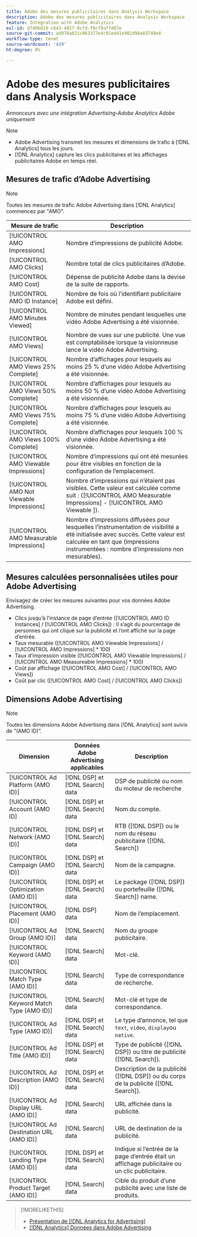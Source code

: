 ```yaml
---
title: Adobe des mesures publicitaires dans Analysis Workspace
description: Adobe des mesures publicitaires dans Analysis Workspace
feature: Integration with Adobe Analytics
exl-id: d740bd19-c643-4917-9cfd-f9cf0affd07e
source-git-commit: ad978a021c063377e4c91ed41e902d98a03749e4
workflow-type: tm+mt
source-wordcount: '429'
ht-degree: 0%

---
```


# Adobe des mesures publicitaires dans Analysis Workspace

*Annonceurs avec une intégration Advertising-Adobe Analytics Adobe uniquement*

>[!NOTE]
>
>* Adobe Advertising transmet les mesures et dimensions de trafic à [!DNL Analytics] tous les jours.
>* [!DNL Analytics] capture les clics publicitaires et les affichages publicitaires Adobe en temps réel.


## Mesures de trafic d’Adobe Advertising

>[!NOTE]
>
>Toutes les mesures de trafic Adobe Advertising dans [!DNL Analytics] commencez par &quot;AMO&quot;.

| Mesure de trafic | Description |
| -------------- | ----------- |
| [!UICONTROL AMO Impressions] | Nombre d’impressions de publicité Adobe. |
| [!UICONTROL AMO Clicks] | Nombre total de clics publicitaires d’Adobe. |
| [!UICONTROL AMO Cost] | Dépense de publicité Adobe dans la devise de la suite de rapports. |
| [!UICONTROL AMO ID Instance] | Nombre de fois où l’identifiant publicitaire Adobe est défini. |
| [!UICONTROL AMO Minutes Viewed] | Nombre de minutes pendant lesquelles une vidéo Adobe Advertising a été visionnée. |
| [!UICONTROL AMO Views] | Nombre de vues sur une publicité. Une vue est comptabilisée lorsque la visionneuse lance la vidéo Adobe Advertising. |
| [!UICONTROL AMO Views 25% Complete] | Nombre d’affichages pour lesquels au moins 25 % d’une vidéo Adobe Advertising a été visionnée. |
| [!UICONTROL AMO Views 50% Complete] | Nombre d’affichages pour lesquels au moins 50 % d’une vidéo Adobe Advertising a été visionnée. |
| [!UICONTROL AMO Views 75% Complete] | Nombre d’affichages pour lesquels au moins 75 % d’une vidéo Adobe Advertising a été visionnée. |
| [!UICONTROL AMO Views 100% Complete] | Nombre d’affichages pour lesquels 100 % d’une vidéo Adobe Advertising a été visionnée. |
| [!UICONTROL AMO Viewable Impressions] | Nombre d’impressions qui ont été mesurées pour être visibles en fonction de la configuration de l’emplacement. |
| [!UICONTROL AMO Not Viewable Impressions] | Nombre d’impressions qui n’étaient pas visibles. Cette valeur est calculée comme suit : ([!UICONTROL AMO Measurable Impressions] - [!UICONTROL AMO Viewable ]). |
| [!UICONTROL AMO Measurable Impressions] | Nombre d’impressions diffusées pour lesquelles l’instrumentation de visibilité a été initialisée avec succès. Cette valeur est calculée en tant que (impressions instrumentées : nombre d’impressions non mesurables). |

## Mesures calculées personnalisées utiles pour Adobe Advertising

Envisagez de créer les mesures suivantes pour vos données Adobe Advertising.

* Clics jusqu’à l’instance de page d’entrée ([!UICONTROL AMO ID Instances] / [!UICONTROL AMO Clicks]) : Il s’agit du pourcentage de personnes qui ont cliqué sur la publicité et l’ont affiché sur la page d’entrée.
* Taux mesurable ([!UICONTROL AMO Viewable Impressions] / [!UICONTROL AMO Impressions] * 100)
* Taux d’impression visible ([!UICONTROL AMO Viewable Impressions] / [!UICONTROL AMO Measureable Impressions] * 100)
* Coût par affichage ([!UICONTROL AMO Cost] / [!UICONTROL AMO Views])
* Coût par clic ([!UICONTROL AMO Cost] / [!UICONTROL AMO Clicks])

## Dimensions Adobe Advertising

>[!NOTE]
>
>Toutes les dimensions Adobe Advertising dans [!DNL Analytics] sont suivis de &quot;(AMO ID)&quot;.

| Dimension | Données Adobe Advertising applicables | Description |
| ----------- | ---------- | ---------- |
| [!UICONTROL Ad Platform (AMO ID)] | [!DNL DSP] et [!DNL Search] data | DSP de publicité ou nom du moteur de recherche |
| [!UICONTROL Account (AMO ID] | [!DNL DSP] et [!DNL Search] data | Nom du compte. |
| [!UICONTROL Network (AMO ID)] | [!DNL DSP] et [!DNL Search] data | RTB ([!DNL DSP]) ou le nom du réseau publicitaire ([!DNL Search]) |
| [!UICONTROL Campaign (AMO ID)] | [!DNL DSP] et [!DNL Search] data | Nom de la campagne. |
| [!UICONTROL Optimization (AMO ID)] | [!DNL DSP] et [!DNL Search] data | Le package ([!DNL DSP]) ou portefeuille ([!DNL Search]) name. |
| [!UICONTROL Placement (AMO ID)] | [!DNL DSP] data | Nom de l’emplacement. |
| [!UICONTROL Ad Group (AMO ID)] | [!DNL Search] data | Nom du groupe publicitaire. |
| [!UICONTROL Keyword (AMO ID)] | [!DNL Search] data | Mot-clé. |
| [!UICONTROL Match Type (AMO ID)] | [!DNL Search] data | Type de correspondance de recherche. |
| [!UICONTROL Keyword Match Type (AMO ID)] | [!DNL Search] data | Mot-clé et type de correspondance. |
| [!UICONTROL Ad Type (AMO ID)] | [!DNL DSP] et [!DNL Search] data | Le type d’annonce, tel que `text`, `video`, `display`ou `native`. |
| [!UICONTROL Ad Title (AMO ID)] | [!DNL DSP] et [!DNL Search] data | Type de publicité ([!DNL DSP]) ou titre de publicité ([!DNL Search]). |
| [!UICONTROL Ad Description (AMO ID)] | [!DNL DSP] et [!DNL Search] data | Description de la publicité ([!DNL DSP]) ou du corps de la publicité ([!DNL Search]). |
| [!UICONTROL Ad Display URL (AMO ID)] | [!DNL Search] data | URL affichée dans la publicité. |
| [!UICONTROL Ad Destination URL (AMO ID)] | [!DNL Search] data | URL de destination de la publicité. |
| [!UICONTROL Landing Type (AMO ID)] | [!DNL DSP] et [!DNL Search] data | Indique si l’entrée de la page d’entrée était un affichage publicitaire ou un clic publicitaire. |
| [!UICONTROL Product Target (AMO ID)] | [!DNL Search] data | Cible du produit d’une publicité avec une liste de produits. |

>[!MORELIKETHIS]
>
>* [Présentation de [!DNL Analytics for Advertising]](overview.md)
>* [[!DNL Analytics] Données dans Adobe Advertising](/help/integrations/analytics/analytics-data-in-advertising-cloud.md)

